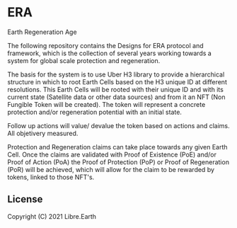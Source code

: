 # ERA
Earth Regeneration Age

The following repository contains the Designs for ERA protocol and framework, which is the collection of several years working towards a system for global scale protection and regeneration.

The basis for the system is to use Uber H3 library to provide a hierarchical structure in which to root Earth Cells based on the H3 unique ID at different resolutions. This Earth Cells will be rooted with their unique ID and with its current state (Satellite data or other data sources) and from it an NFT (Non Fungible Token will be created). The token will represent a concrete protection and/or regeneration potential with an initial state.

Follow up actions will value/ devalue the token based on actions and claims. All objetivery measured. 

Protection and Regeneration claims can take place towards any given Earth Cell. Once the claims are validated with Proof of Existence (PoE) and/or Proof of Action (PoA) the Proof of Protection (PoP) or Proof of Regeneration (PoR) will be achieved, which will allow for the claim to be rewarded by tokens, linked to those NFT's.

## License
Copyright (C) 2021 Libre.Earth



